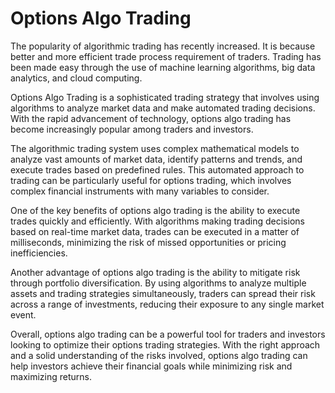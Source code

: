 # Options Algo Trading

The popularity of algorithmic trading has recently increased. It is because better and more efficient trade process requirement of traders. Trading has been made easy through the use of machine learning algorithms, big data analytics, and cloud computing.

Options Algo Trading is a sophisticated trading strategy that involves using algorithms to analyze market data and make automated trading decisions. With the rapid advancement of technology, options algo trading has become increasingly popular among traders and investors.

The algorithmic trading system uses complex mathematical models to analyze vast amounts of market data, identify patterns and trends, and execute trades based on predefined rules. This automated approach to trading can be particularly useful for options trading, which involves complex financial instruments with many variables to consider.

One of the key benefits of options algo trading is the ability to execute trades quickly and efficiently. With algorithms making trading decisions based on real-time market data, trades can be executed in a matter of milliseconds, minimizing the risk of missed opportunities or pricing inefficiencies.

Another advantage of options algo trading is the ability to mitigate risk through portfolio diversification. By using algorithms to analyze multiple assets and trading strategies simultaneously, traders can spread their risk across a range of investments, reducing their exposure to any single market event.

Overall, options algo trading can be a powerful tool for traders and investors looking to optimize their options trading strategies. With the right approach and a solid understanding of the risks involved, options algo trading can help investors achieve their financial goals while minimizing risk and maximizing returns.
